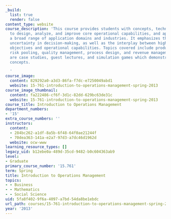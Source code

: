 ```yaml
---
_build:
  list: true
  render: false
content_type: website
course_description: 'This course provides students with concepts, techniques and tools
  to design, analyze, and improve core operational capabilities, and apply them to
  a broad range of application domains and industries. It emphasizes the effect of
  uncertainty in decision-making, as well as the interplay between high-level financial
  objectives and operational capabilities. Topics covered include production control,
  risk pooling, quality management, process design, and revenue management. Also included
  are case studies, guest lectures, and simulation games which demonstrate central
  concepts.

  '
course_image:
  content: 829292a0-a3d3-86fa-f7dc-e7250049abd1
  website: 15-761-introduction-to-operations-management-spring-2013
course_image_thumbnail:
  content: fa222486-cf6f-3d1c-82dd-629bc63de31c
  website: 15-761-introduction-to-operations-management-spring-2013
course_title: Introduction to Operations Management
department_numbers:
- '15'
extra_course_numbers: ''
instructors:
  content:
  - 284bc262-a1df-8a5b-6f48-64f0ae21244f
  - 70dea363-141a-e2a7-97d3-a7dc46d1962d
  website: ocw-www
learning_resource_types: []
legacy_uid: b12ebe0a-489d-35cd-9482-b0c604363ab9
level:
- Graduate
primary_course_number: '15.761'
term: Spring
title: Introduction to Operations Management
topics:
- - Business
- - Mathematics
- - Social Science
uid: 5fa8f402-9f6a-4097-a7bd-54da8be1ebdc
url_path: courses/15-761-introduction-to-operations-management-spring-2013
year: '2013'
---
```

